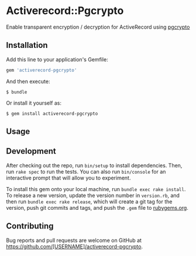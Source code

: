 # Activerecord::Pgcrypto

Enable transparent encryption / decryption for ActiveRecord using [pgcrypto](http://www.postgresql.org/docs/current/static/pgcrypto.html)


## Installation

Add this line to your application's Gemfile:

```ruby
gem 'activerecord-pgcrypto'
```

And then execute:

    $ bundle

Or install it yourself as:

    $ gem install activerecord-pgcrypto

## Usage



## Development

After checking out the repo, run `bin/setup` to install dependencies. Then, run `rake spec` to run the tests. You can also run `bin/console` for an interactive prompt that will allow you to experiment.

To install this gem onto your local machine, run `bundle exec rake install`. To release a new version, update the version number in `version.rb`, and then run `bundle exec rake release`, which will create a git tag for the version, push git commits and tags, and push the `.gem` file to [rubygems.org](https://rubygems.org).

## Contributing

Bug reports and pull requests are welcome on GitHub at https://github.com/[USERNAME]/activerecord-pgcrypto.
